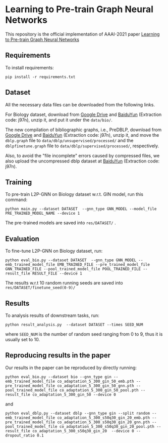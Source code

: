 # Learning to Pre-train Graph Neural Networks

This repository is the official implementation of AAAI-2021 paper [Learning to Pre-train Graph Neural Networks](https://yuanfulu.github.io/publication/AAAI-L2PGNN.pdf)

## Requirements

To install requirements:

```setup
pip install -r requirements.txt
```

## Dataset

All the necessary data files can be downloaded from the following links.

For Biology dataset, download from [Google Drive](https://drive.google.com/drive/folders/18vpBvSajIrme2xsbx8Oq8aTWIWMlSgJT?usp=sharing) and [BaiduYun](https://pan.baidu.com/s/1Yv6dN7F1jgTSz9-nU1eN-A) (Extraction code: j97n), unzip it, and put it  under the `data/bio/`.

The new compilation of bibliographic graphs, i.e., PreDBLP,  download from [Google Drive](https://drive.google.com/drive/folders/18vpBvSajIrme2xsbx8Oq8aTWIWMlSgJT?usp=sharing) and [BaiduYun](https://pan.baidu.com/s/1Yv6dN7F1jgTSz9-nU1eN-A) (Extraction code: j97n), unzip it, and move the `dblp.graph` file to `data/dblp/unsupervised/processed/` and the `dblpfinetune.graph` file to `data/dblp/supervised/processed/`, respectively.

Also, to avoid the "file incomplete" errors caused by compressed files, we also upload the uncompressed dblp dataset at [BaiduYun](https://pan.baidu.com/s/1Yv6dN7F1jgTSz9-nU1eN-A) (Extraction code: j97n).


## Training

To pre-train L2P-GNN on Biology dataset w.r.t. GIN model, run this command:

```shell
python main.py --dataset DATASET  --gnn_type GNN_MODEL --model_file PRE_TRAINED_MODEL_NAME --device 1
```

The pre-trained models are saved into `res/DATASET/` .

## Evaluation

To fine-tune L2P-GNN on Biology dataset, run:

```shell
python eval_bio.py --dataset DATASET  --gnn_type GNN_MODEL --emb_trained_model_file EMB_TRAINED_FILE --pre_trained_model_file GNN_TRAINED_FILE --pool_trained_model_file POOL_TRAINED_FILE --result_file RESULT_FILE --device 1
```

The results w.r.t 10 random running seeds are saved into `res/DATASET/finetune_seed(0-9)/`

## Results

To analysis results of downstream tasks, run:

```shell
python result_analysis.py  --dataset DATASET --times SEED_NUM
```

where `SEED_NUM` is the number of random seed ranging from 0 to 9, thus it is usually set to 10.

## Reproducing results in the paper

Our results in the paper can be reproduced by directly running:

```shell
python eval_bio.py --dataset bio --gnn_type gin --emb_trained_model_file co_adaptation_5_300_gin_50_emb.pth --pre_trained_model_file co_adaptation_5_300_gin_50_gnn.pth --pool_trained_model_file co_adaptation_5_300_gin_50_pool.pth --result_file co_adaptation_5_300_gin_50 --device 0
```

and

```shell
python eval_dblp.py --dataset dblp --gnn_type gin --split random --emb_trained_model_file co_adaptation_5_300_s50q30_gin_20_emb.pth --pre_trained_model_file co_adaptation_5_300_s50q30_gin_20_gnn.pth --pool_trained_model_file co_adaptation_5_300_s50q30_gin_20_pool.pth --result_file co_adaptation_5_300_s50q30_gin_20  --device 0 --dropout_ratio 0.1
```

